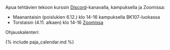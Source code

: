 Apua tehtävien tekoon kurssin [Discord](https://study.cs.helsinki.fi/discord/join/ohtu)-kanavalla, kampuksella ja Zoomissa:

- Maanantaisin (poislukien 6.12.) klo 14-16 kampuksella BK107-luokassa
- Torstaisin (4.11. alkaen) klo 14-16 [Zoomissa]( https://helsinki.zoom.us/j/61671791492?pwd=aW9pczlJZ2RjNXhJVDdjbUU3akd1UT09)

Ohjauskalenteri:

{% include paja_calendar.md %}
